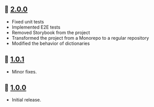 ## 🚀 [2.0.0](https://github.com/CodingFlavour/coding-flavour-common/releases/tag/2.0.0)

- Fixed unit tests
- Implemented E2E tests
- Removed Storybook from the project
- Transformed the project from a Monorepo to a regular repository
- Modified the behavior of dictionaries

## 🐛 [1.0.1](https://github.com/CodingFlavour/coding-flavour-common/releases/tag/1.0.1)

- Minor fixes.

## 🚀 [1.0.0](https://github.com/CodingFlavour/coding-flavour-common/releases/tag/1.0.0)

- Initial release.